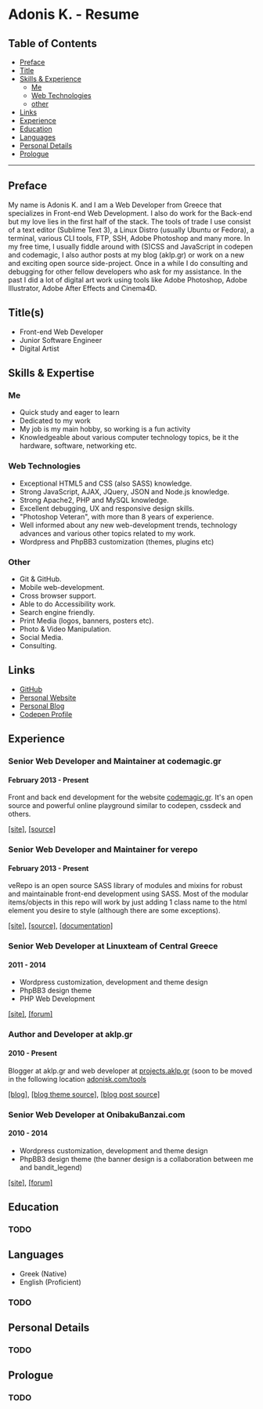 # Adonis K. - Resume


## Table of Contents

* [Preface](#preface)
* [Title](#titles)
* [Skills & Experience](#skills--expertise)
  * [Me](#me)
  * [Web Technologies](#web-technologies)
  * [other](#other)
* [Links](#links)
* [Experience](#experience)
* [Education](#education)
* [Languages](#languages)
* [Personal Details](#personal-details)
* [Prologue](#prologue)

---

## Preface

My name is Adonis K. and I am a Web Developer from Greece that specializes in Front-end Web Development. I also do work for the Back-end but my love lies in the first half of the stack. The tools of trade I use consist of a text editor (Sublime Text 3), a Linux Distro (usually Ubuntu or Fedora), a terminal, various CLI tools, FTP, SSH, Adobe Photoshop and many more. In my free time, I usually fiddle around with (S)CSS and JavaScript in codepen and codemagic, I also author posts at my blog (aklp.gr) or work on a new and exciting open source side-project. Once in a while I do consulting and debugging for other fellow developers who ask for my assistance. In the past I did a lot of digital art work using tools like Adobe Photoshop, Adobe Illustrator, Adobe After Effects and Cinema4D.

## Title(s)

* Front-end Web Developer
* Junior Software Engineer
* Digital Artist

## Skills & Expertise

### Me

* Quick study and eager to learn
* Dedicated to my work
* My job is my main hobby, so working is a fun activity
* Knowledgeable about various computer technology topics, be it the hardware, software, networking etc.

### Web Technologies
* Exceptional HTML5 and CSS (also SASS) knowledge.
* Strong JavaScript, AJAX, JQuery, JSON and Node.js knowledge.
* Strong Apache2, PHP and MySQL knowledge.
* Excellent debugging, UX and responsive design skills.
* "Photoshop Veteran", with more than 8 years of experience.
* Well informed about any new web-development trends, technology advances and various other topics related to my work.
* Wordpress and PhpBB3 customization (themes, plugins etc)

### Other

* Git & GitHub.
* Mobile web-development.
* Cross browser support.
* Able to do Accessibility work.
* Search engine friendly.
* Print Media (logos, banners, posters etc).
* Photo & Video Manipulation.
* Social Media.
* Consulting.

## Links

* [GitHub](https://github.com/varemenos)
* [Personal Website](http://adonisk.com)
* [Personal Blog](http://aklp.gr)
* [Codepen Profile](http://codepen.io/adonisk)

## Experience

### Senior Web Developer and Maintainer at codemagic.gr

#### February 2013 - Present

Front and back end development for the website [codemagic.gr](http://codemagic.gr). It's an open source and powerful online playground similar to codepen, cssdeck and others.

[[site]](http://codemagic.gr), [[source]](https://github.com/varemenos/codemagic)

### Senior Web Developer and Maintainer for verepo

#### February 2013 - Present

veRepo is an open source SASS library of modules and mixins for robust and maintainable front-end development using SASS. Most of the modular items/objects in this repo will work by just adding 1 class name to the html element you desire to style (although there are some exceptions).

[[site]](http://varemenos.github.io/verepo), [[source]](https://github.com/varemenos/verepo), [[documentation]](http://varemenos.github.io/verepo/docs/)

### Senior Web Developer at Linuxteam of Central Greece

#### 2011 - 2014

- Wordpress customization, development and theme design
- PhpBB3 design theme
- PHP Web Development

[[site]](http://linuxteam.teilam.gr/), [[forum]](http://linuxteam.teilam.gr/forum/)

### Author and Developer at aklp.gr

#### 2010 - Present

Blogger at aklp.gr and web developer at [projects.aklp.gr](http://projects.aklp.gr) (soon to be moved in the following location [adonisk.com/tools](http://adonisk.com/tools)

[[blog]](http://aklp.gr), [[blog theme source]](https://github.com/varemenos/aklpgr-dropplets-template), [[blog post source]](https://github.com/varemenos/aklpgr-blog-posts)

### Senior Web Developer at OnibakuBanzai.com

#### 2010 - 2014

- Wordpress customization, development and theme design
- PhpBB3 design theme (the banner design is a collaboration between me and bandit_legend)

[[site]](http://www.onibakubanzai.com/), [[forum]](http://forum.onibakubanzai.com/)

## Education

### TODO

## Languages

* Greek (Native)
* English (Proficient)

### TODO

## Personal Details

### TODO

## Prologue

### TODO
